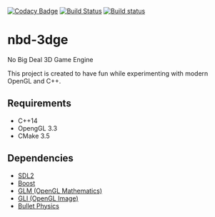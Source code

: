 [![Codacy Badge](https://api.codacy.com/project/badge/Grade/427898c3a41a47a0b5d5d87539227837)](https://www.codacy.com/app/kacprzak/nbd-3dge?utm_source=github.com&utm_medium=referral&utm_content=kacprzak/nbd-3dge&utm_campaign=badger)
[![Build Status](https://travis-ci.org/kacprzak/nbd-3dge.svg?branch=master)](https://travis-ci.org/kacprzak/nbd-3dge)
[![Build status](https://ci.appveyor.com/api/projects/status/hxr95cc8py7m2blp?svg=true)](https://ci.appveyor.com/project/kacprzak/nbd-3dge)

nbd-3dge
========

No Big Deal 3D Game Engine 

This project is created to have fun while experimenting with modern OpenGL
and C++.

Requirements
------------

* C++14
* OpengGL 3.3
* CMake 3.5

Dependencies
------------

* [SDL2](https://www.libsdl.org/)
* [Boost](https://www.boost.org/)
* [GLM (OpenGL Mathematics)](https://glm.g-truc.net)
* [GLI (OpenGL Image)](https://gli.g-truc.net)
* [Bullet Physics](http://bulletphysics.org)
